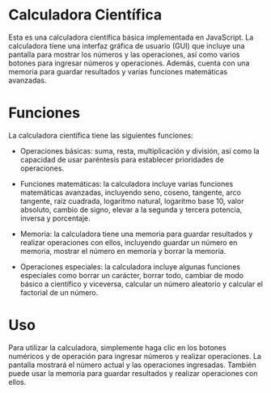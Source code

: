 # Calculadora Científica
Esta es una calculadora científica
básica implementada en JavaScript.
La calculadora tiene una interfaz gráfica de usuario (GUI) 
que incluye una pantalla para mostrar los números y las operaciones,
así como varios botones para ingresar números y operaciones. Además, 
cuenta con una memoria para guardar resultados y varias funciones 
matemáticas avanzadas.

# Funciones
La calculadora científica tiene las siguientes funciones:

* Operaciones básicas: suma, resta, multiplicación y división, así como la capacidad de usar paréntesis para establecer prioridades de operaciones.

* Funciones matemáticas: la calculadora incluye varias funciones matemáticas avanzadas, incluyendo seno, coseno, tangente, arco tangente, raíz cuadrada, logaritmo natural, logaritmo base 10, valor absoluto, cambio de signo, elevar a la segunda y tercera potencia, inversa y porcentaje.

* Memoria: la calculadora tiene una memoria para guardar resultados y realizar operaciones con ellos, incluyendo guardar un número en memoria, mostrar el número en memoria y borrar la memoria.

* Operaciones especiales: la calculadora incluye algunas funciones especiales como borrar un carácter, borrar todo, cambiar de modo básico a científico y viceversa, calcular un número aleatorio y calcular el factorial de un número.

# Uso
Para utilizar la calculadora, simplemente haga clic en los botones numéricos y de operación para ingresar números y realizar operaciones. La pantalla mostrará el número actual y las operaciones ingresadas. También puede usar la memoria para guardar resultados y realizar operaciones con ellos.


